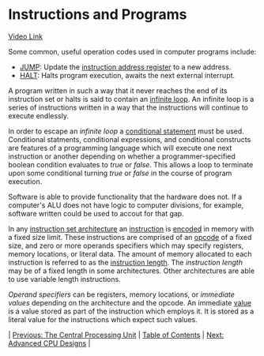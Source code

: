 # Instructions and Programs
[Video Link](https://youtu.be/zltgXvg6r3k)

Some common, useful operation codes used in computer programs include:
* [JUMP](https://en.wikipedia.org/wiki/Branch_(computer_science)): Update the [instruction address register](https://en.wikipedia.org/wiki/Program_counter) to a new address.
* [HALT](https://en.wikipedia.org/wiki/HLT_(x86_instruction)): Halts program execution, awaits the next external interrupt.

A program written in such a way that it never reaches the end of its instruction set or halts is said to contain an [infinite loop](https://en.wikipedia.org/wiki/Infinite_loop). An infinite loop is a series of instructions written in a way that the instructions will continue to execute endlessly.

In order to escape an *infinite loop* a [conditional statement](https://en.wikipedia.org/wiki/Conditional_(computer_programming)) must be used. Conditional statments, conditional expressions, and conditional constructs are features of a programming language which will execute one next instruction or another depending on whether a programmer-specified boolean condition evaluates to *true* or *false*. This allows a loop to terminate upon some conditional turning *true* or *false* in the course of program execution.

Software is able to provide functionality that the hardware does not. If a computer's ALU does not have logic to computer divisions, for example, software written could be used to accout for that gap.

In any [instruction set architecture](https://en.wikipedia.org/wiki/Instruction_set_architecture) an [instruction](https://en.wikipedia.org/wiki/Instruction_set_architecture#Instructions) is [encoded](https://en.wikipedia.org/wiki/Instruction_set_architecture#Instruction_encoding) in memory with a fixed size limit. These instructions are comprised of an [opcode](../glossary/README.md#operation-code) of a fixed size, and zero or more operands specifiers which may specify registers, memory locations, or literal data. The amount of memory allocated to each instruction is referred to as the [instruction length](https://en.wikipedia.org/wiki/Instruction_set_architecture#Instruction_length). The *instruction length* may be of a fixed length in some architectures. Other architectures are able to use variable length instructions.

*Operand specifiers* can be registers, memory locations, or *immediate values* depending on the architecture and the opcode. An immediate [value](https://en.wikipedia.org/wiki/Value_(computer_science)) is a value stored as part of the instruction which employs it. It is stored as a literal value for the instructions which expect such values.

| [Previous: The Central Processing Unit](../07/README.md) | [Table of Contents](../README.md#table-of-contents) | [Next: Advanced CPU Designs](../09/README.md) |
